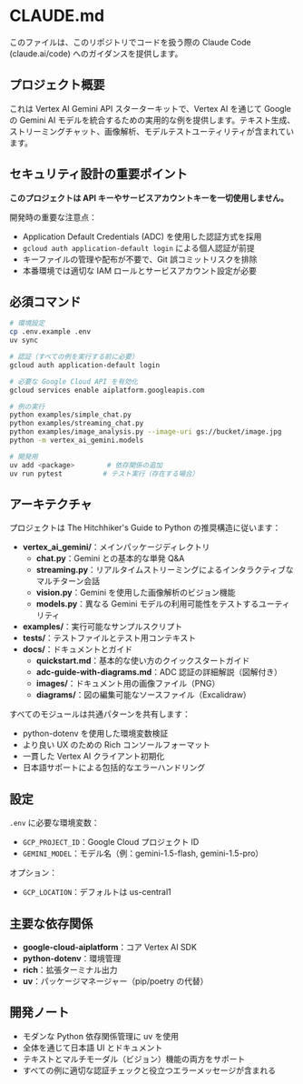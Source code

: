 # CLAUDE.md

このファイルは、このリポジトリでコードを扱う際の Claude Code (claude.ai/code) へのガイダンスを提供します。

## プロジェクト概要

これは Vertex AI Gemini API スターターキットで、Vertex AI を通じて Google の Gemini AI モデルを統合するための実用的な例を提供します。テキスト生成、ストリーミングチャット、画像解析、モデルテストユーティリティが含まれています。

## セキュリティ設計の重要ポイント

**このプロジェクトは API キーやサービスアカウントキーを一切使用しません。**

開発時の重要な注意点：
- Application Default Credentials (ADC) を使用した認証方式を採用
- `gcloud auth application-default login` による個人認証が前提
- キーファイルの管理や配布が不要で、Git 誤コミットリスクを排除
- 本番環境では適切な IAM ロールとサービスアカウント設定が必要

## 必須コマンド

```bash
# 環境設定
cp .env.example .env
uv sync

# 認証（すべての例を実行する前に必要）
gcloud auth application-default login

# 必要な Google Cloud API を有効化
gcloud services enable aiplatform.googleapis.com

# 例の実行
python examples/simple_chat.py
python examples/streaming_chat.py
python examples/image_analysis.py --image-uri gs://bucket/image.jpg
python -m vertex_ai_gemini.models

# 開発用
uv add <package>        # 依存関係の追加
uv run pytest          # テスト実行（存在する場合）
```

## アーキテクチャ

プロジェクトは The Hitchhiker's Guide to Python の推奨構造に従います：

- **vertex_ai_gemini/**：メインパッケージディレクトリ
  - **chat.py**：Gemini との基本的な単発 Q&A
  - **streaming.py**：リアルタイムストリーミングによるインタラクティブなマルチターン会話
  - **vision.py**：Gemini を使用した画像解析のビジョン機能
  - **models.py**：異なる Gemini モデルの利用可能性をテストするユーティリティ
- **examples/**：実行可能なサンプルスクリプト
- **tests/**：テストファイルとテスト用コンテキスト
- **docs/**：ドキュメントとガイド
  - **quickstart.md**：基本的な使い方のクイックスタートガイド
  - **adc-guide-with-diagrams.md**：ADC 認証の詳細解説（図解付き）
  - **images/**：ドキュメント用の画像ファイル（PNG）
  - **diagrams/**：図の編集可能なソースファイル（Excalidraw）

すべてのモジュールは共通パターンを共有します：

- python-dotenv を使用した環境変数検証
- より良い UX のための Rich コンソールフォーマット
- 一貫した Vertex AI クライアント初期化
- 日本語サポートによる包括的なエラーハンドリング

## 設定

`.env` に必要な環境変数：

- `GCP_PROJECT_ID`：Google Cloud プロジェクト ID
- `GEMINI_MODEL`：モデル名（例：gemini-1.5-flash, gemini-1.5-pro）

オプション：

- `GCP_LOCATION`：デフォルトは us-central1

## 主要な依存関係

- **google-cloud-aiplatform**：コア Vertex AI SDK
- **python-dotenv**：環境管理
- **rich**：拡張ターミナル出力
- **uv**：パッケージマネージャー（pip/poetry の代替）

## 開発ノート

- モダンな Python 依存関係管理に uv を使用
- 全体を通じて日本語 UI とドキュメント
- テキストとマルチモーダル（ビジョン）機能の両方をサポート
- すべての例に適切な認証チェックと役立つエラーメッセージが含まれる